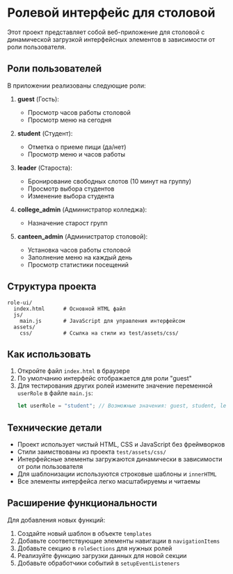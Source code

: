 # Ролевой интерфейс для столовой

Этот проект представляет собой веб-приложение для столовой с динамической загрузкой интерфейсных элементов в зависимости от роли пользователя.

## Роли пользователей

В приложении реализованы следующие роли:

1. **guest** (Гость):
   - Просмотр часов работы столовой
   - Просмотр меню на сегодня

2. **student** (Студент):
   - Отметка о приеме пищи (да/нет)
   - Просмотр меню и часов работы

3. **leader** (Староста):
   - Бронирование свободных слотов (10 минут на группу)
   - Просмотр выбора студентов
   - Изменение выбора студента

4. **college_admin** (Администратор колледжа):
   - Назначение старост групп

5. **canteen_admin** (Администратор столовой):
   - Установка часов работы столовой
   - Заполнение меню на каждый день
   - Просмотр статистики посещений

## Структура проекта

```
role-ui/
  index.html      # Основной HTML файл
  js/
    main.js       # JavaScript для управления интерфейсом
  assets/
    css/          # Ссылка на стили из test/assets/css/
```

## Как использовать

1. Откройте файл `index.html` в браузере
2. По умолчанию интерфейс отображается для роли "guest"
3. Для тестирования других ролей измените значение переменной `userRole` в файле `main.js`:
   ```javascript
   let userRole = "student"; // Возможные значения: guest, student, leader, college_admin, canteen_admin
   ```

## Технические детали

- Проект использует чистый HTML, CSS и JavaScript без фреймворков
- Стили заимствованы из проекта `test/assets/css/`
- Интерфейсные элементы загружаются динамически в зависимости от роли пользователя
- Для шаблонизации используются строковые шаблоны и `innerHTML`
- Все элементы интерфейса легко масштабируемы и читаемы

## Расширение функциональности

Для добавления новых функций:

1. Создайте новый шаблон в объекте `templates`
2. Добавьте соответствующие элементы навигации в `navigationItems`
3. Добавьте секцию в `roleSections` для нужных ролей
4. Реализуйте функцию загрузки данных для новой секции
5. Добавьте обработчики событий в `setupEventListeners` 